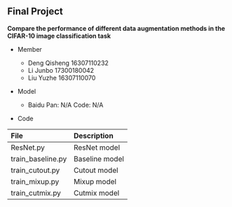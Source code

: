 ## Final Project

**Compare the performance of different data augmentation methods in the CIFAR-10 image classification task**

- Member
  - Deng Qisheng 16307110232
  - Li Junbo 17300180042
  - Liu Yuzhe 16307110070

- Model
  - Baidu Pan: N/A Code: N/A

- Code

| File | Description |
|:-|:-|
| ResNet.py | ResNet model |
| train_baseline.py | Baseline model |
| train_cutout.py | Cutout model |
| train_mixup.py | Mixup model |
| train_cutmix.py | Cutmix model |
